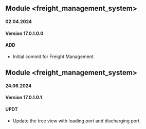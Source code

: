 ## Module <freight_management_system>

#### 02.04.2024
#### Version 17.0.1.0.0
#### ADD

- Initial commit for Freight Management

## Module <freight_management_system>

#### 24.06.2024
#### Version 17.0.1.0.1
#### UPDT

- Update the tree view with loading port and discharging port.